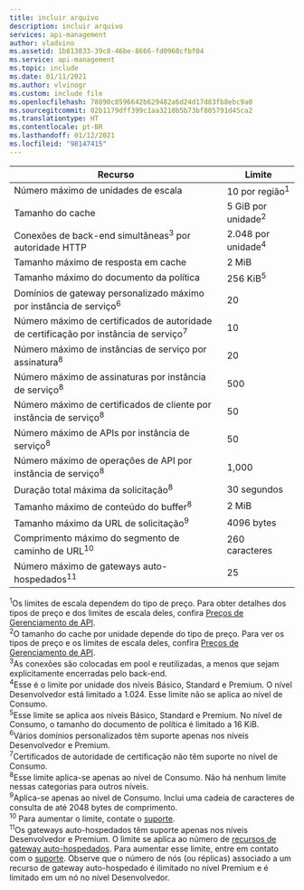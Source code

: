 ```yaml
---
title: incluir arquivo
description: incluir arquivo
services: api-management
author: vladvino
ms.assetid: 1b813833-39c8-46be-8666-fd0960cfbf04
ms.service: api-management
ms.topic: include
ms.date: 01/11/2021
ms.author: vlvinogr
ms.custom: include file
ms.openlocfilehash: 78890c0596642b629482a6d24d17d83fb8ebc9a0
ms.sourcegitcommit: 02b1179dff399c1aa3210b5b73bf805791d45ca2
ms.translationtype: HT
ms.contentlocale: pt-BR
ms.lasthandoff: 01/12/2021
ms.locfileid: "98147415"
---
```

| Recurso | Limite |
| ---------------------------------------------------------------------- | -------------------------- |
| Número máximo de unidades de escala | 10 por região<sup>1</sup> |
| Tamanho do cache | 5 GiB por unidade<sup>2</sup> |
| Conexões de back-end simultâneas<sup>3</sup> por autoridade HTTP | 2\.048 por unidade<sup>4</sup> |
| Tamanho máximo de resposta em cache | 2 MiB |
| Tamanho máximo do documento da política | 256 KiB<sup>5</sup> |
| Domínios de gateway personalizado máximo por instância de serviço<sup>6</sup> | 20 |
| Número máximo de certificados de autoridade de certificação por instância de serviço<sup>7</sup> | 10 |
| Número máximo de instâncias de serviço por assinatura<sup>8</sup> | 20 |
| Número máximo de assinaturas por instância de serviço<sup>8</sup> | 500 |
| Número máximo de certificados de cliente por instância de serviço<sup>8</sup> | 50 |
| Número máximo de APIs por instância de serviço<sup>8</sup> | 50 |
| Número máximo de operações de API por instância de serviço<sup>8</sup> | 1,000 |
| Duração total máxima da solicitação<sup>8</sup> | 30 segundos |
| Tamanho máximo de conteúdo do buffer<sup>8</sup> | 2 MiB |
| Tamanho máximo da URL de solicitação<sup>9</sup> | 4096 bytes |
| Comprimento máximo do segmento de caminho de URL<sup>10</sup> | 260 caracteres |
| Número máximo de gateways auto-hospedados<sup>11</sup> | 25 |

<sup>1</sup>Os limites de escala dependem do tipo de preço. Para obter detalhes dos tipos de preço e dos limites de escala deles, confira [Preços de Gerenciamento de API](https://azure.microsoft.com/pricing/details/api-management/).<br/>
<sup>2</sup>O tamanho do cache por unidade depende do tipo de preço. Para ver os tipos de preço e os limites de escala deles, confira [Preços de Gerenciamento de API](https://azure.microsoft.com/pricing/details/api-management/).<br/>
<sup>3</sup>As conexões são colocadas em pool e reutilizadas, a menos que sejam explicitamente encerradas pelo back-end.<br/>
<sup>4</sup>Esse é o limite por unidade dos níveis Básico, Standard e Premium. O nível Desenvolvedor está limitado a 1.024. Esse limite não se aplica ao nível de Consumo.<br/>
<sup>5</sup>Esse limite se aplica aos níveis Básico, Standard e Premium. No nível de Consumo, o tamanho do documento de política é limitado a 16 KiB.<br/>
<sup>6</sup>Vários domínios personalizados têm suporte apenas nos níveis Desenvolvedor e Premium.<br/>
<sup>7</sup>Certificados de autoridade de certificação não têm suporte no nível de Consumo.<br/>
<sup>8</sup>Esse limite aplica-se apenas ao nível de Consumo. Não há nenhum limite nessas categorias para outros níveis.<br/>
<sup>9</sup>Aplica-se apenas ao nível de Consumo. Inclui uma cadeia de caracteres de consulta de até 2048 bytes de comprimento.<br/>
<sup>10</sup> Para aumentar o limite, contate o [suporte](https://azure.microsoft.com/support/options/).<br/>
<sup>11</sup>Os gateways auto-hospedados têm suporte apenas nos níveis Desenvolvedor e Premium. O limite se aplica ao número de [recursos de gateway auto-hospedados](/rest/api/apimanagement/2019-12-01/gateway). Para aumentar esse limite, entre em contato com o [suporte](https://azure.microsoft.com/support/options/). Observe que o número de nós (ou réplicas) associado a um recurso de gateway auto-hospedado é ilimitado no nível Premium e é limitado em um nó no nível Desenvolvedor.